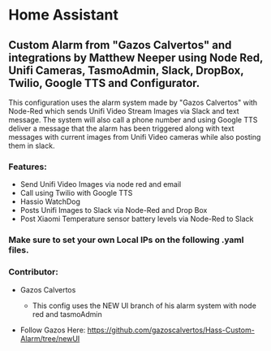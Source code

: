 # Home Assistant

## Custom Alarm from "Gazos Calvertos" and integrations by Matthew Neeper using Node Red, Unifi Cameras, TasmoAdmin, Slack, DropBox, Twilio, Google TTS and Configurator.

This configuration uses the alarm system made by "Gazos Calvertos" with Node-Red which sends Unifi Video Stream Images via Slack and text message. The system will also call a phone number and using Google TTS deliver a message that the alarm has been triggered along with text messages with current images from Unifi Video cameras while also posting them in slack. 

### Features:
- Send Unifi Video Images via node red and email
- Call using Twilio with Google TTS
- Hassio WatchDog
- Posts Unifi Images to Slack via Node-Red and Drop Box
- Post Xiaomi Temperature sensor battery levels via Node-Red to Slack


### Make sure to set your own Local IPs on the following .yaml files.


### Contributor: 
- Gazos Calvertos
  - This config uses the NEW UI branch of his alarm system with node red and tasmoAdmin
  
- Follow Gazos Here: https://github.com/gazoscalvertos/Hass-Custom-Alarm/tree/newUI
